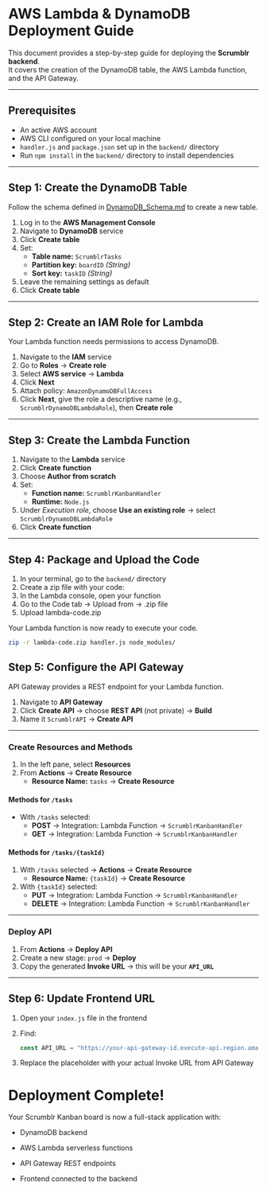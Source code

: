 # AWS Lambda & DynamoDB Deployment Guide

This document provides a step-by-step guide for deploying the **Scrumblr backend**.  
It covers the creation of the DynamoDB table, the AWS Lambda function, and the API Gateway.

---

## Prerequisites

- An active AWS account  
- AWS CLI configured on your local machine  
- `handler.js` and `package.json` set up in the `backend/` directory  
- Run `npm install` in the `backend/` directory to install dependencies  

---

## Step 1: Create the DynamoDB Table

Follow the schema defined in [DynamoDB_Schema.md](./DynamoDB_Schema.md) to create a new table.

1. Log in to the **AWS Management Console**  
2. Navigate to **DynamoDB** service  
3. Click **Create table**  
4. Set:  
   - **Table name:** `ScrumblrTasks`  
   - **Partition key:** `boardID` *(String)*  
   - **Sort key:** `taskID` *(String)*  
5. Leave the remaining settings as default  
6. Click **Create table**  

---

## Step 2: Create an IAM Role for Lambda

Your Lambda function needs permissions to access DynamoDB.

1. Navigate to the **IAM** service  
2. Go to **Roles** → **Create role**  
3. Select **AWS service** → **Lambda**  
4. Click **Next**  
5. Attach policy: `AmazonDynamoDBFullAccess`  
6. Click **Next**, give the role a descriptive name (e.g., `ScrumblrDynamoDBLambdaRole`), then **Create role**  

---

## Step 3: Create the Lambda Function

1. Navigate to the **Lambda** service  
2. Click **Create function**  
3. Choose **Author from scratch**  
4. Set:  
   - **Function name:** `ScrumblrKanbanHandler`  
   - **Runtime:** `Node.js`  
5. Under *Execution role*, choose **Use an existing role** → select `ScrumblrDynamoDBLambdaRole`  
6. Click **Create function**  

---

## Step 4: Package and Upload the Code

1. In your terminal, go to the `backend/` directory  
2. Create a zip file with your code:  
3. In the Lambda console, open your function
4. Go to the Code tab → Upload from → .zip file
5. Upload lambda-code.zip

Your Lambda function is now ready to execute your code.
   ```bash
   zip -r lambda-code.zip handler.js node_modules/
   ```
## Step 5: Configure the API Gateway

API Gateway provides a REST endpoint for your Lambda function.

1. Navigate to **API Gateway**  
2. Click **Create API** → choose **REST API** (not private) → **Build**  
3. Name it `ScrumblrAPI` → **Create API**  

---

### Create Resources and Methods

1. In the left pane, select **Resources**  
2. From **Actions** → **Create Resource**  
   - **Resource Name:** `tasks` → **Create Resource**  

#### Methods for `/tasks`
- With `/tasks` selected:  
  - **POST** → Integration: Lambda Function → `ScrumblrKanbanHandler`  
  - **GET** → Integration: Lambda Function → `ScrumblrKanbanHandler`  

#### Methods for `/tasks/{taskId}`
1. With `/tasks` selected → **Actions** → **Create Resource**  
   - **Resource Name:** `{taskId}` → **Create Resource**  
2. With `{taskId}` selected:  
   - **PUT** → Integration: Lambda Function → `ScrumblrKanbanHandler`  
   - **DELETE** → Integration: Lambda Function → `ScrumblrKanbanHandler`  

---

### Deploy API

1. From **Actions** → **Deploy API**  
2. Create a new stage: `prod` → **Deploy**  
3. Copy the generated **Invoke URL** → this will be your **`API_URL`**  

---

## Step 6: Update Frontend URL

1. Open your `index.js` file in the frontend  
2. Find:  

   ```javascript
   const API_URL = "https://your-api-gateway-id.execute-api.region.amazonaws.com/prod";
   
3. Replace the placeholder with your actual Invoke URL from API Gateway



#  Deployment Complete!

Your Scrumblr Kanban board is now a full-stack application with:

- DynamoDB backend

- AWS Lambda serverless functions

- API Gateway REST endpoints

- Frontend connected to the backend
